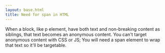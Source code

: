 ```yaml
---
layout: base.html
title: Need for span in HTML
---
```


When a block, like p element, have both text and non-breaking content as siblings, that text becomes an anonymous content. You can't target anonymous content with CSS or JS; You will need a span element to wrap that text so it'll be targetable. 